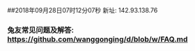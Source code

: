 ##2018年09月28日07时12分07秒 新址: 142.93.138.76
### 兔友常见问题及解答: https://github.com/wanggonging/d/blob/w/FAQ.md
